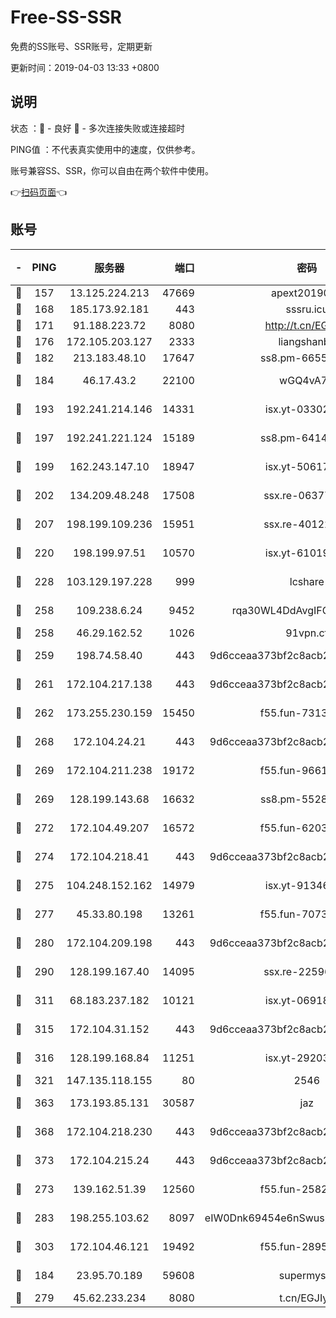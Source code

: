 # Free-SS-SSR

免费的SS账号、SSR账号，定期更新

更新时间：2019-04-03 13:33 +0800

## 说明

状态     ：🙂 - 良好 🙁 - 多次连接失败或连接超时

PING值   ：不代表真实使用中的速度，仅供参考。

账号兼容SS、SSR，你可以自由在两个软件中使用。

👉[扫码页面](https://liesauer.github.io/Free-SS-SSR/)👈

## 账号

|-|PING|服务器|端口|密码|加密方式|区域|
|:----:|:----:|:-----:|-----:|:----:|:----:|:----:|
|🙂|157|13.125.224.213|47669|apext2019001|chacha20|KR|
|🙂|168|185.173.92.181|443|sssru.icu|rc4-md5|RU|
|🙂|171|91.188.223.72|8080|http://t.cn/EGJIyrl|rc4-md5|RU|
|🙂|176|172.105.203.127|2333|liangshanbo|chacha20|JP|
|🙂|182|213.183.48.10|17647|ss8.pm-66557674|rc4-md5|RU|
|🙂|184|46.17.43.2|22100|wGQ4vA7D|aes-256-gcm|RU|
|🙂|193|192.241.214.146|14331|isx.yt-03302114|aes-256-cfb|US|
|🙂|197|192.241.221.124|15189|ss8.pm-64148140|aes-256-cfb|US|
|🙂|199|162.243.147.10|18947|isx.yt-50617659|aes-256-cfb|US|
|🙂|202|134.209.48.248|17508|ssx.re-06377061|aes-256-cfb|US|
|🙂|207|198.199.109.236|15951|ssx.re-40122828|aes-256-cfb|US|
|🙂|220|198.199.97.51|10570|isx.yt-61019132|aes-256-cfb|US|
|🙂|228|103.129.197.228|999|lcshare|aes-256-cfb|US|
|🙂|258|109.238.6.24|9452|rqa30WL4DdAvgIFG6Fs3znzTa|aes-256-cfb|FR|
|🙂|258|46.29.162.52|1026|91vpn.cf|rc4-md5|RU|
|🙂|259|198.74.58.40|443|9d6cceaa373bf2c8acb22e60b6a58be6|aes-256-cfb|US|
|🙂|261|172.104.217.138|443|9d6cceaa373bf2c8acb22e60b6a58be6|aes-256-cfb|US|
|🙂|262|173.255.230.159|15450|f55.fun-73133420|aes-256-cfb|US|
|🙂|268|172.104.24.21|443|9d6cceaa373bf2c8acb22e60b6a58be6|aes-256-cfb|US|
|🙂|269|172.104.211.238|19172|f55.fun-96617780|aes-256-cfb|US|
|🙂|269|128.199.143.68|16632|ss8.pm-55286223|aes-256-cfb|SG|
|🙂|272|172.104.49.207|16572|f55.fun-62039376|aes-256-cfb|SG|
|🙂|274|172.104.218.41|443|9d6cceaa373bf2c8acb22e60b6a58be6|aes-256-cfb|US|
|🙂|275|104.248.152.162|14979|isx.yt-91346300|aes-256-cfb|SG|
|🙂|277|45.33.80.198|13261|f55.fun-70732084|aes-256-cfb|US|
|🙂|280|172.104.209.198|443|9d6cceaa373bf2c8acb22e60b6a58be6|aes-256-cfb|US|
|🙂|290|128.199.167.40|14095|ssx.re-22596370|aes-256-cfb|SG|
|🙂|311|68.183.237.182|10121|isx.yt-06918011|aes-256-cfb|SG|
|🙂|315|172.104.31.152|443|9d6cceaa373bf2c8acb22e60b6a58be6|aes-256-cfb|US|
|🙂|316|128.199.168.84|11251|isx.yt-29203965|aes-256-cfb|SG|
|🙂|321|147.135.118.155|80|2546|chacha20|US|
|🙂|363|173.193.85.131|30587|jaz|aes-256-cfb|US|
|🙂|368|172.104.218.230|443|9d6cceaa373bf2c8acb22e60b6a58be6|aes-256-cfb|US|
|🙂|373|172.104.215.24|443|9d6cceaa373bf2c8acb22e60b6a58be6|aes-256-cfb|US|
|🙂|273|139.162.51.39|12560|f55.fun-25829930|aes-256-cfb|SG|
|🙂|283|198.255.103.62|8097|eIW0Dnk69454e6nSwuspv9DmS201tQ0D|aes-256-cfb|US|
|🙂|303|172.104.46.121|19492|f55.fun-28953423|aes-256-cfb|SG|
|🙁|184|23.95.70.189|59608|supermyssr|chacha20-ietf|US|
|🙁|279|45.62.233.234|8080|t.cn/EGJIyrl|rc4-md5|CA|
